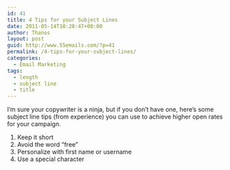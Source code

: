 ```yaml
---
id: 41
title: 4 Tips for your Subject Lines
date: 2011-05-14T10:28:47+00:00
author: Thanos
layout: post
guid: http://www.55emails.com/?p=41
permalink: /4-tips-for-your-subject-lines/
categories:
  - Email Marketing
tags:
  - length
  - subject line
  - title
---
```

I&#8217;m sure your copywriter is a ninja, but if you don&#8217;t have one, here&#8217;s some subject line tips (from experience) you can use to achieve higher open rates for your campaign.

  1. Keep it short
  2. Avoid the word &#8220;free&#8221;
  3. Personalize with first name or username
  4. Use a special character